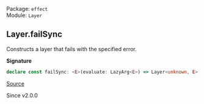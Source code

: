 Package: `effect`<br />
Module: `Layer`<br />

## Layer.failSync

Constructs a layer that fails with the specified error.

**Signature**

```ts
declare const failSync: <E>(evaluate: LazyArg<E>) => Layer<unknown, E>
```

[Source](https://github.com/Effect-TS/effect/tree/main/packages/effect/src/Layer.ts#L346)

Since v2.0.0